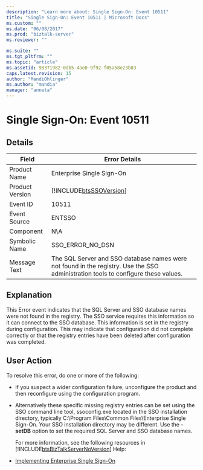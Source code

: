 ```yaml
---
description: "Learn more about: Single Sign-On: Event 10511"
title: "Single Sign-On: Event 10511 | Microsoft Docs"
ms.custom: ""
ms.date: "06/08/2017"
ms.prod: "biztalk-server"
ms.reviewer: ""

ms.suite: ""
ms.tgt_pltfrm: ""
ms.topic: "article"
ms.assetid: 98371982-0db5-4ae0-9f92-f05a58e23b83
caps.latest.revision: 15
author: "MandiOhlinger"
ms.author: "mandia"
manager: "anneta"
---
```

# Single Sign-On: Event 10511
## Details  

| Field | Error Details |
|-----------------|-----------------------------------------------------------------------------------------------------------------------------------|
|  Product Name   |                                                     Enterprise Single Sign-On                                                     |
| Product Version |                                    [!INCLUDE[btsSSOVersion](../includes/btsssoversion-md.md)]                                     |
|    Event ID     |                                                               10511                                                               |
|  Event Source   |                                                              ENTSSO                                                               |
|    Component    |                                                                N\A                                                                |
|  Symbolic Name  |                                                         SSO_ERROR_NO_DSN                                                          |
|  Message Text   | The SQL Server and SSO database names were not found in the registry. Use the SSO administration tools to configure these values. |

## Explanation  
 This Error event indicates that the SQL Server and SSO database names were not found in the registry. The SSO service requires this information so it can connect to the SSO database. This information is set in the registry during configuration. This may indicate that configuration did not complete correctly or that the registry entries have been deleted after configuration was completed.  

## User Action  
 To resolve this error, do one or more of the following:  

- If you suspect a wider configuration failure, unconfigure the product and then reconfigure using the configuration program.  

- Alternatively these specific missing registry entries can be set using the SSO command line tool, ssoconfig.exe located in the SSO installation directory, typically C:\Program Files\Common Files\Enterprise Single Sign-On. Your SSO installation directory may be different. Use the **-setDB** option to set the required SQL Server and SSO database names.  

  For more information, see the following resources in [!INCLUDE[btsBizTalkServerNoVersion](../includes/btsbiztalkservernoversion-md.md)] Help:  

- [Implementing Enterprise Single Sign-On](../core/implementing-enterprise-single-sign-on.md)
